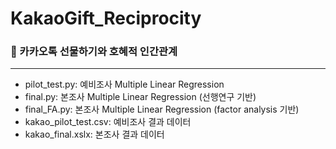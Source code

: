 # KakaoGift_Reciprocity
### 🎁 카카오톡 선물하기와 호혜적 인간관계
------------------
* pilot_test.py: 예비조사 Multiple Linear Regression
* final.py: 본조사 Multiple Linear Regression (선행연구 기반)
* final_FA.py: 본조사 Multiple Linear Regression (factor analysis 기반)
* kakao_pilot_test.csv: 예비조사 결과 데이터
* kakao_final.xslx: 본조사 결과 데이터
